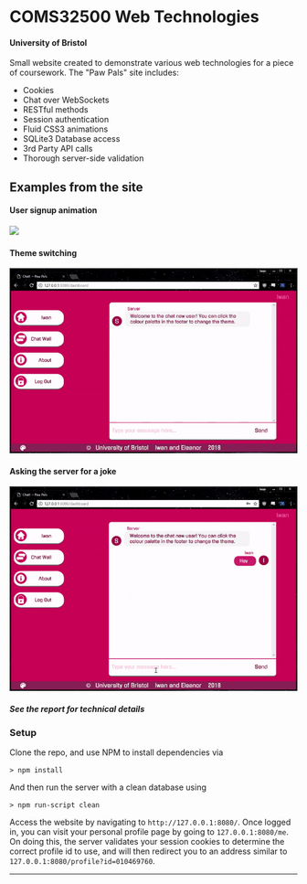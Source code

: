 # COMS32500 Web Technologies
#### University of Bristol


Small website created to demonstrate various web technologies for a piece of coursework. The "Paw Pals" site includes:
 - Cookies
 - Chat over WebSockets
 - RESTful methods
 - Session authentication
 - Fluid CSS3 animations
 - SQLite3 Database access
 - 3rd Party API calls
 - Thorough server-side validation



## Examples from the site
#### User signup animation
<img src="https://github.com/IwanCole/WebTech-UoB/blob/master/readme_images/signup.gif" width="650"> 

#### Theme switching
<img src="https://github.com/IwanCole/WebTech-UoB/blob/master/readme_images/theme.gif" width="650">

#### Asking the server for a joke
<img src="https://github.com/IwanCole/WebTech-UoB/blob/master/readme_images/joke.gif" width="650">



##### See the report for technical details



### Setup
Clone the repo, and use NPM to install dependencies via
```
> npm install
```
And then run the server with a clean database using 
```
> npm run-script clean
```
Access the website by navigating to ```http://127.0.0.1:8080/```. Once logged in, you can visit your personal profile page by going to ```127.0.0.1:8080/me```. On doing this, the server validates your session cookies to determine the correct profile id to use, and will then redirect you to an address similar to ```127.0.0.1:8080/profile?id=010469760```.


------
